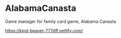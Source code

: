 # AlabamaCanasta
Game manager for family card game, Alabama Canasta

https://kind-beaver-777dff.netlify.com/
